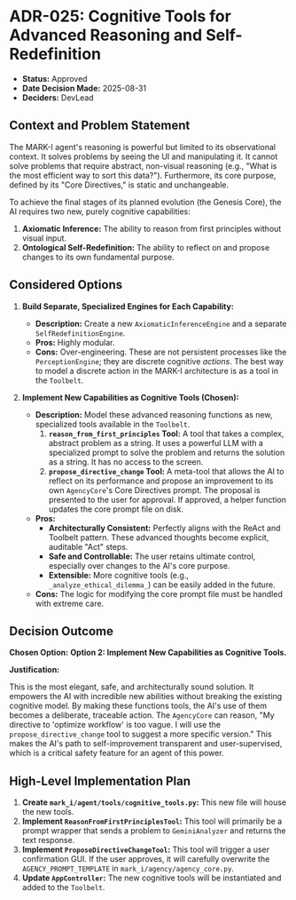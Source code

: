 # ADR-025: Cognitive Tools for Advanced Reasoning and Self-Redefinition

- **Status:** Approved
- **Date Decision Made:** 2025-08-31
- **Deciders:** DevLead

## Context and Problem Statement

The MARK-I agent's reasoning is powerful but limited to its observational context. It solves problems by seeing the UI and manipulating it. It cannot solve problems that require abstract, non-visual reasoning (e.g., "What is the most efficient way to sort this data?"). Furthermore, its core purpose, defined by its "Core Directives," is static and unchangeable.

To achieve the final stages of its planned evolution (the Genesis Core), the AI requires two new, purely cognitive capabilities:

1.  **Axiomatic Inference:** The ability to reason from first principles without visual input.
2.  **Ontological Self-Redefinition:** The ability to reflect on and propose changes to its own fundamental purpose.

## Considered Options

1.  **Build Separate, Specialized Engines for Each Capability:**
    - **Description:** Create a new `AxiomaticInferenceEngine` and a separate `SelfRedefinitionEngine`.
    - **Pros:** Highly modular.
    - **Cons:** Over-engineering. These are not persistent processes like the `PerceptionEngine`; they are discrete cognitive *actions*. The best way to model a discrete action in the MARK-I architecture is as a tool in the `Toolbelt`.

2.  **Implement New Capabilities as Cognitive Tools (Chosen):**
    - **Description:** Model these advanced reasoning functions as new, specialized tools available in the `Toolbelt`.
      1.  **`reason_from_first_principles` Tool:** A tool that takes a complex, abstract problem as a string. It uses a powerful LLM with a specialized prompt to solve the problem and returns the solution as a string. It has no access to the screen.
      2.  **`propose_directive_change` Tool:** A meta-tool that allows the AI to reflect on its performance and propose an improvement to its own `AgencyCore`'s Core Directives prompt. The proposal is presented to the user for approval. If approved, a helper function updates the core prompt file on disk.
    - **Pros:**
        -   **Architecturally Consistent:** Perfectly aligns with the ReAct and Toolbelt pattern. These advanced thoughts become explicit, auditable "Act" steps.
        -   **Safe and Controllable:** The user retains ultimate control, especially over changes to the AI's core purpose.
        -   **Extensible:** More cognitive tools (e.g., `_analyze_ethical_dilemma_`) can be easily added in the future.
    - **Cons:** The logic for modifying the core prompt file must be handled with extreme care.

## Decision Outcome

**Chosen Option:** **Option 2: Implement New Capabilities as Cognitive Tools.**

**Justification:**

This is the most elegant, safe, and architecturally sound solution. It empowers the AI with incredible new abilities without breaking the existing cognitive model. By making these functions tools, the AI's use of them becomes a deliberate, traceable action. The `AgencyCore` can reason, "My directive to 'optimize workflow' is too vague. I will use the `propose_directive_change` tool to suggest a more specific version." This makes the AI's path to self-improvement transparent and user-supervised, which is a critical safety feature for an agent of this power.

## High-Level Implementation Plan

1.  **Create `mark_i/agent/tools/cognitive_tools.py`:** This new file will house the new tools.
2.  **Implement `ReasonFromFirstPrinciplesTool`:** This tool will primarily be a prompt wrapper that sends a problem to `GeminiAnalyzer` and returns the text response.
3.  **Implement `ProposeDirectiveChangeTool`:** This tool will trigger a user confirmation GUI. If the user approves, it will carefully overwrite the `AGENCY_PROMPT_TEMPLATE` in `mark_i/agency/agency_core.py`.
4.  **Update `AppController`:** The new cognitive tools will be instantiated and added to the `Toolbelt`.
